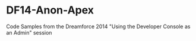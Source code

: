DF14-Anon-Apex
==============

Code Samples from the Dreamforce 2014 "Using the Developer Console as an Admin" session
